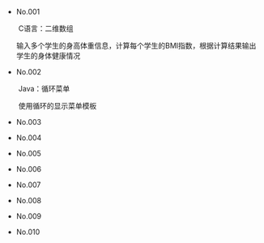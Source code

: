 - No.001

  ​	C语言：二维数组

  ​	输入多个学生的身高体重信息，计算每个学生的BMI指数，根据计算结果输出学生的身体健康情况

- No.002

  ​	Java：循环菜单

  ​		使用循环的显示菜单模板

- No.003

- No.004

- No.005

- No.006

- No.007

- No.008

- No.009

- No.010